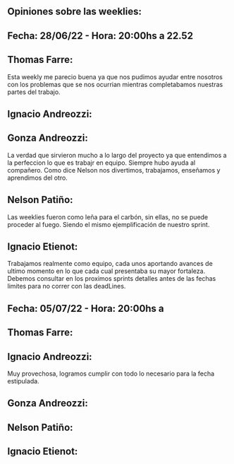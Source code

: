 Opiniones sobre las weeklies:
-----------------------------

Fecha: 28/06/22 - Hora: 20:00hs a 22.52
---------------------------------------

Thomas Farre:
-------------
Esta weekly me parecio buena ya que nos pudimos ayudar entre nosotros con los problemas que se nos ocurrian mientras completabamos nuestras partes del trabajo.

Ignacio Andreozzi:
------------------

Gonza Andreozzi:
----------------
La verdad que sirvieron mucho a lo largo del proyecto ya que entendimos a la perfeccion lo que es trabajr en equipo. Siempre hubo ayuda al compañero. Como dice Nelson nos divertimos, trabajamos, enseñamos y aprendimos del otro.

Nelson Patiño:
--------------
Las weeklies fueron como leña para el carbón, sin ellas, no se puede proceder al fuego. Siendo el mismo ejemplificación
de nuestro sprint. 

Ignacio Etienot: 
----------------
Trabajamos realmente como equipo, cada unos aportando avances de ultimo momento en lo que cada cual presentaba su mayor fortaleza. Debemos consultar en los proximos sprints detalles antes de las fechas limites para no correr con las deadLines.



Fecha: 05/07/22 - Hora: 20:00hs a 
--------------------------------------

Thomas Farre:
-------------

Ignacio Andreozzi:
------------------
Muy provechosa, logramos cumplir con todo lo necesario para la fecha estipulada.

Gonza Andreozzi:
----------------

Nelson Patiño:
--------------

Ignacio Etienot:
----------------
